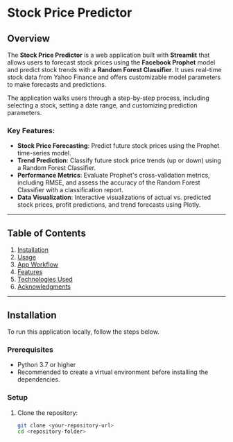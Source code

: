 # Stock Price Predictor

## Overview

The **Stock Price Predictor** is a web application built with **Streamlit** that allows users to forecast stock prices using the **Facebook Prophet** model and predict stock trends with a **Random Forest Classifier**. It uses real-time stock data from Yahoo Finance and offers customizable model parameters to make forecasts and predictions.

The application walks users through a step-by-step process, including selecting a stock, setting a date range, and customizing prediction parameters.

### Key Features:
- **Stock Price Forecasting**: Predict future stock prices using the Prophet time-series model.
- **Trend Prediction**: Classify future stock price trends (up or down) using a Random Forest Classifier.
- **Performance Metrics**: Evaluate Prophet's cross-validation metrics, including RMSE, and assess the accuracy of the Random Forest Classifier with a classification report.
- **Data Visualization**: Interactive visualizations of actual vs. predicted stock prices, profit predictions, and trend forecasts using Plotly.

---

## Table of Contents
1. [Installation](#installation)
2. [Usage](#usage)
3. [App Workflow](#app-workflow)
4. [Features](#features)
5. [Technologies Used](#technologies-used)
6. [Acknowledgments](#acknowledgments)

---

## Installation

To run this application locally, follow the steps below.

### Prerequisites
- Python 3.7 or higher
- Recommended to create a virtual environment before installing the dependencies.

### Setup

1. Clone the repository:
   ```bash
   git clone <your-repository-url>
   cd <repository-folder>
